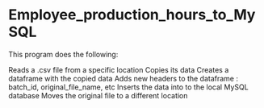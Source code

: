 # Employee_production_hours_to_MySQL

This program does the following:

Reads a .csv file from a specific location
Copies its data
Creates a dataframe with the copied data
Adds new headers to the dataframe : batch_id, original_file_name, etc
Inserts the data into to the local MySQL database
Moves the original file to a different location
